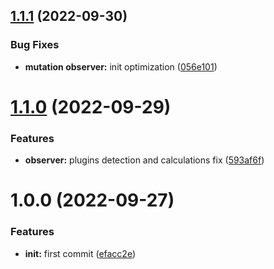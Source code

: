 ## [1.1.1](https://github.com/yoyurec/logseq-sticky-headers/compare/v1.1.0...v1.1.1) (2022-09-30)


### Bug Fixes

* **mutation observer:** init optimization ([056e101](https://github.com/yoyurec/logseq-sticky-headers/commit/056e10154d6c74912e9db2fa9253e630fb070653))

# [1.1.0](https://github.com/yoyurec/logseq-sticky-headers/compare/v1.0.0...v1.1.0) (2022-09-29)


### Features

* **observer:** plugins detection and calculations fix ([593af6f](https://github.com/yoyurec/logseq-sticky-headers/commit/593af6f2f826c52641170a637d3790763e30144d))

# 1.0.0 (2022-09-27)


### Features

* **init:** first commit ([efacc2e](https://github.com/yoyurec/logseq-sticky-headers/commit/efacc2eb307fe28035310c3db9fb9a5950407f85))
